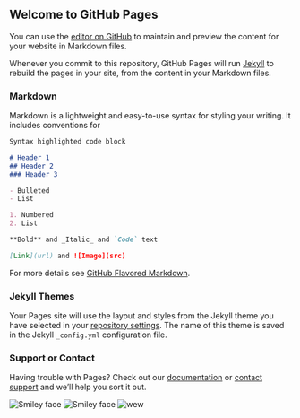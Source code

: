 ## Welcome to GitHub Pages

You can use the [editor on GitHub](https://github.com/AnimeCafe/animecafe.github.com/edit/master/index.md) to maintain and preview the content for your website in Markdown files.

Whenever you commit to this repository, GitHub Pages will run [Jekyll](https://jekyllrb.com/) to rebuild the pages in your site, from the content in your Markdown files.

### Markdown

Markdown is a lightweight and easy-to-use syntax for styling your writing. It includes conventions for

```markdown
Syntax highlighted code block

# Header 1
## Header 2
### Header 3

- Bulleted
- List

1. Numbered
2. List

**Bold** and _Italic_ and `Code` text

[Link](url) and ![Image](src)
```

For more details see [GitHub Flavored Markdown](https://guides.github.com/features/mastering-markdown/).

### Jekyll Themes

Your Pages site will use the layout and styles from the Jekyll theme you have selected in your [repository settings](https://github.com/AnimeCafe/animecafe.github.com/settings). The name of this theme is saved in the Jekyll `_config.yml` configuration file.

### Support or Contact

Having trouble with Pages? Check out our [documentation](https://help.github.com/categories/github-pages-basics/) or [contact support](https://github.com/contact) and we’ll help you sort it out.

<img src="http://www.ampedasia.com/wp-content/uploads/2015/03/cover_image_max_quality.jpg" alt="Smiley face">
<img src="http://www.ampedasia.com/wp-content/uploads/2015/04/vicki-li-vickibaybee-002-1024x683.jpg" alt="Smiley face">
<img src="http://www.ampedasia.com/wp-content/uploads/2015/04/vicki-li-vickibaybee-003-1024x740.jpg" alt="wew">



